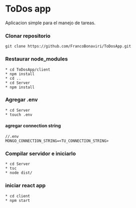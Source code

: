 # ToDos app

Aplicacion simple para el manejo de tareas.

### Clonar repositorio

```
git clone https://github.com/FrancoBonaviri/ToDosApp.git
```

### Restaurar node_modules

```
* cd ToDosApp/client
* npm install
* cd ..
* cd Server
* npm install
```

### Agregar .env
```
* cd Server
* touch .env
```

#### agregar connection string

```
//.env
MONGO_CONNECTION_STRING=<TU_CONNECTION_STRING>
```

### Compilar servidor e iniciarlo
```
* cd Server
* tsc 
* node dist/
```

### iniciar react app 
```
* cd client
* npm start

```



